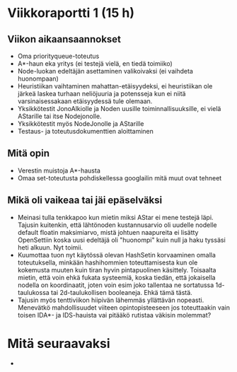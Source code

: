 # Viikkoraportti 1 (15 h)
## Viikon aikaansaannokset
* Oma priorityqueue-toteutus
* A*-haun eka yritys (ei testejä vielä, en tiedä toimiiko)
* Node-luokan edeltäjän asettaminen valikoivaksi (ei vaihdeta huonompaan)
* Heuristiikan vaihtaminen mahattan-etäisyydeksi, ei heuristiikan ole järkeä laskea turhaan neliöjuuria ja potensseja kun ei niitä varsinaisessakaan etäisyydessä tule olemaan.
* Yksikkötestit JonoAlkiolle ja Noden uusille toiminnallisuuksille, ei vielä AStarille tai itse Nodejonolle.
* Yksikkötestit myös NodeJonolle ja AStarille
* Testaus- ja toteutusdokumenttien aloittaminen

## Mitä opin
* Verestin muistoja A*-hausta
* Omaa set-toteutusta pohdiskellessa googlailin mitä muut ovat tehneet 

## Mikä oli vaikeaa tai jäi epäselväksi
* Meinasi tulla tenkkapoo kun mietin miksi AStar ei mene testejä läpi. Tajusin kuitenkin, että lähtönoden kustannusarvio oli uudelle nodelle default floatin maksimiarvo, mistä johtuen naapureita ei lisätty OpenSettiin koska uusi edeltäjä oli "huonompi" kuin null ja haku tyssäsi heti alkuun. Nyt toimii.
* Kuumottaa tuon nyt käytössä olevan HashSetin korvaaminen omalla toteutuksella, minkään hashihommien toteuttamisesta kun ole kokemusta muuten kuin tiran hyvin pintapuolinen käsittely. Toisaalta mietin, että voin ehkä fukata systeemiä, koska tiedän, että jokaisella nodella on koordinaatit, joten voin esim joko tallentaa ne sortatussa 1d-taulukossa tai 2d-taulukollisen booleaneja. Ehkä tämä tästä.
* Tajusin myös tenttiviikon hiipivän lähemmäs yllättävän nopeasti. Menevätkö mahdollisuudet viiteen opintopisteeseen jos toteuttaakin vain toisen IDA*- ja IDS-hauista vai pitääkö rutistaa väkisin molemmat?

# Mitä seuraavaksi
*
